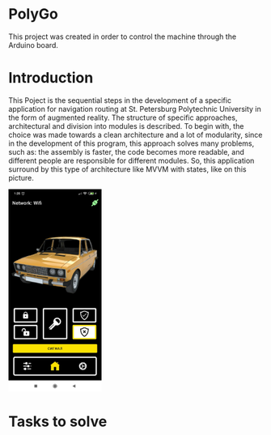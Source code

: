 PolyGo
===============
This project was created in order to control the machine through the Arduino board.

Introduction
===============
  This Poject is the sequential steps in the development of a specific application for navigation routing at St. Petersburg Polytechnic University
in the form of augmented reality. The structure of specific approaches, architectural and division into modules is described.
  To begin with, the choice was made towards a clean architecture and a lot of modularity, since in the development of this program, this approach solves many problems, such as: the assembly is faster, the code becomes more readable, and different people are responsible for different modules.
  So, this application surround by this type of architecture like MVVM with states, like on this picture.

<img src="https://github.com/mishokU/Cyberpunk2106/blob/master/screenshoots/main_screen.jpg?raw=true" height="400" width=auto>

Tasks to solve
===============




